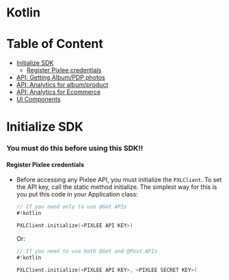 # Kotlin

# Table of Content
- [Initialize SDK](#Initialize-SDK)
    - [Register Pixlee credentials](#Register-Pixlee-credentials)
- [API: Getting Album/PDP photos](API.md)
- [API: Analytics for album/product](API.md#album-analytics)
- [API: Analytics for Ecommerce](API.md#ecommerce-analytics)
- [UI Components](UI.md)

# Initialize SDK
### You must do this before using this SDK!!
#### Register Pixlee credentials
- Before accessing any Pixlee API, you must initialize the `PXLClient`. To set the API key, call the static method initialize. The simplest way for this is you put this code in your Application class:
    ```kotlin
    // If you need only to use @Get APIs
    #!kotlin
    
    PXLClient.initialize(<PIXLEE API KEY>)
    ```
    Or:
    ```kotlin
    // If you need to use both @Get and @Post APIs
    #!kotlin
    
    PXLClient.initialize(<PIXLEE API KEY>, <PIXLEE SECRET KEY>)
    ```